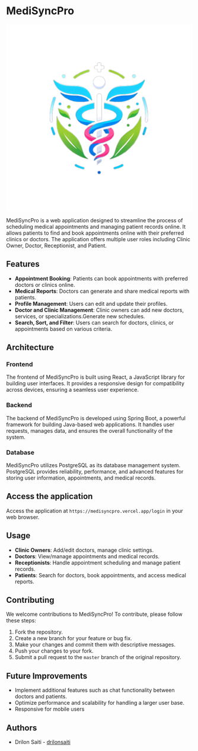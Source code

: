 # MediSyncPro

![MediSyncPro Logo](https://github.com/drilonsaiti/MediSyncPro/blob/master/frontend/medisyncpro/public/logo.png?raw=true)


MediSyncPro is a web application designed to streamline the process of scheduling medical appointments and managing patient records online. It allows patients to find and book appointments online with their preferred clinics or doctors. The application offers multiple user roles including Clinic Owner, Doctor, Receptionist, and Patient.

## Features

- **Appointment Booking**: Patients can book appointments with preferred doctors or clinics online.
- **Medical Reports**: Doctors can generate and share medical reports with patients.
- **Profile Management**: Users can edit and update their profiles.
- **Doctor and Clinic Management**: Clinic owners can add new doctors, services, or specializations.Generate new schedules.
- **Search, Sort, and Filter**: Users can search for doctors, clinics, or appointments based on various criteria.

## Architecture

### Frontend

The frontend of MediSyncPro is built using React, a JavaScript library for building user interfaces. It provides a responsive design for compatibility across devices, ensuring a seamless user experience.

### Backend

The backend of MediSyncPro is developed using Spring Boot, a powerful framework for building Java-based web applications. It handles user requests, manages data, and ensures the overall functionality of the system.

### Database

MediSyncPro utilizes PostgreSQL as its database management system. PostgreSQL provides reliability, performance, and advanced features for storing user information, appointments, and medical records.

## Access the application

Access the application at `https://medisyncpro.vercel.app/login` in your web browser.

## Usage

- **Clinic Owners**: Add/edit doctors, manage clinic settings.
- **Doctors**: View/manage appointments and medical records.
- **Receptionists**: Handle appointment scheduling and manage patient records.
- **Patients**: Search for doctors, book appointments, and access medical reports.

## Contributing

We welcome contributions to MediSyncPro! To contribute, please follow these steps:

1. Fork the repository.
2. Create a new branch for your feature or bug fix.
3. Make your changes and commit them with descriptive messages.
4. Push your changes to your fork.
5. Submit a pull request to the `master` branch of the original repository.

## Future Improvements

- Implement additional features such as chat functionality between doctors and patients.
- Optimize performance and scalability for handling a larger user base.
- Responsive for mobile users

## Authors

- Drilon Saiti - [drilonsaiti](https://github.com/drilonsaiti)

